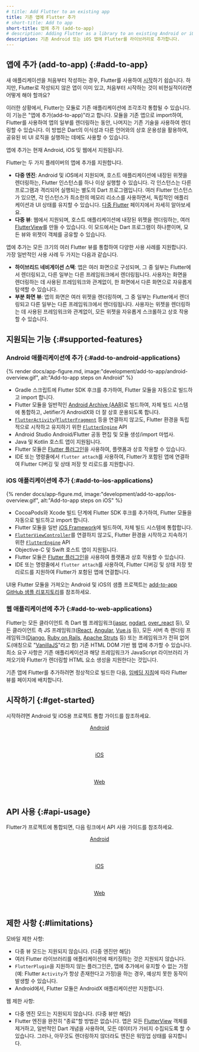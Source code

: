 ```yaml
---
# title: Add Flutter to an existing app
title: 기존 앱에 Flutter 추가
# short-title: Add to app
short-title: 앱에 추가 (add-to-app)
# description: Adding Flutter as a library to an existing Android or iOS app.
description: 기존 Android 또는 iOS 앱에 Flutter를 라이브러리로 추가합니다.
---
```


## 앱에 추가 (add-to-app) {:#add-to-app}

새 애플리케이션을 처음부터 작성하는 경우, Flutter를 사용하여 [시작][get started]하기 쉽습니다. 
하지만, Flutter로 작성되지 않은 앱이 이미 있고, 처음부터 시작하는 것이 비현실적이라면 어떻게 해야 할까요?

이러한 상황에서, Flutter는 모듈로 기존 애플리케이션에 조각조각 통합될 수 있습니다. 
이 기능은 "앱에 추가(add-to-app)"라고 합니다. 
모듈을 기존 앱으로 import하여, Flutter를 사용하여 앱의 일부를 렌더링하는 동안, 
나머지는 기존 기술을 사용하여 렌더링할 수 있습니다. 
이 방법은 Dart의 이식성과 다른 언어와의 상호 운용성을 활용하여, 
공유된 비 UI 로직을 실행하는 데에도 사용할 수 있습니다.

앱에 추가는 현재 Android, iOS 및 웹에서 지원됩니다.

Flutter는 두 가지 플레이버의 앱에 추가를 지원합니다.

- **다중 엔진**: Android 및 iOS에서 지원되며, 호스트 애플리케이션에 내장된 위젯을 렌더링하는, 
  Flutter 인스턴스를 하나 이상 실행할 수 있습니다. 
  각 인스턴스는 다른 프로그램과 격리되어 실행되는 별도의 Dart 프로그램입니다. 
  여러 Flutter 인스턴스가 있으면, 각 인스턴스가 최소한의 메모리 리소스를 사용하면서, 
  독립적인 애플리케이션과 UI 상태를 유지할 수 있습니다. 
  [다중 Flutter][multiple Flutters] 페이지에서 자세히 알아보세요.
- **다중 뷰**: 웹에서 지원되며, 호스트 애플리케이션에 내장된 위젯을 렌더링하는, 
  여러 [FlutterView][]를 만들 수 있습니다. 
  이 모드에서는 Dart 프로그램이 하나뿐이며, 모든 뷰와 위젯이 객체를 공유할 수 있습니다.

앱에 추가는 모든 크기의 여러 Flutter 뷰를 통합하여 다양한 사용 사례를 지원합니다. 
가장 일반적인 사용 사례 두 가지는 다음과 같습니다.

* **하이브리드 네비게이션 스택**: 앱은 여러 화면으로 구성되며, 그 중 일부는 Flutter에서 렌더링되고, 
  다른 일부는 다른 프레임워크에서 렌더링됩니다. 
  사용자는 화면을 렌더링하는 데 사용된 프레임워크와 관계없이, 
  한 화면에서 다른 화면으로 자유롭게 탐색할 수 있습니다.
* **부분 화면 뷰**: 앱의 화면은 여러 위젯을 렌더링하며, 
  그 중 일부는 Flutter에서 렌더링되고 다른 일부는 다른 프레임워크에서 렌더링됩니다. 
  사용자는 위젯을 렌더링하는 데 사용된 프레임워크와 관계없이, 
  모든 위젯을 자유롭게 스크롤하고 상호 작용할 수 있습니다.

## 지원되는 기능 {:#supported-features}

### Android 애플리케이션에 추가 {:#add-to-android-applications}

{% render docs/app-figure.md, image:"development/add-to-app/android-overview.gif", alt:"Add-to-app steps on Android" %}

* Gradle 스크립트에 Flutter SDK 후크를 추가하여, Flutter 모듈을 자동으로 빌드하고 import 합니다.
* Flutter 모듈을 일반적인 [Android Archive (AAR)][]로 빌드하여, 
  자체 빌드 시스템에 통합하고, Jetifier가 AndroidX와 더 잘 상호 운용되도록 합니다.
* [`FlutterActivity`][]/[`FlutterFragment`][] 등을 연결하지 않고도, 
  Flutter 환경을 독립적으로 시작하고 유지하기 위한 [`FlutterEngine`][java-engine] API
* Android Studio Android/Flutter 공동 편집 및 모듈 생성/import 마법사.
* Java 및 Kotlin 호스트 앱이 지원됩니다.
* Flutter 모듈은 [Flutter 플러그인][Flutter plugins]을 사용하여, 플랫폼과 상호 작용할 수 있습니다.
* IDE 또는 명령줄에서 `flutter attach`를 사용하여, 
  Flutter가 포함된 앱에 연결하여 Flutter 디버깅 및 상태 저장 핫 리로드를 지원합니다.

### iOS 애플리케이션에 추가 {:#add-to-ios-applications}

{% render docs/app-figure.md, image:"development/add-to-app/ios-overview.gif", alt:"Add-to-app steps on iOS" %}

* CocoaPods와 Xcode 빌드 단계에 Flutter SDK 후크를 추가하여, 
  Flutter 모듈을 자동으로 빌드하고 import 합니다.
* Flutter 모듈을 일반 [iOS Framework][]에 빌드하여, 자체 빌드 시스템에 통합합니다.
* [`FlutterViewController`][]를 연결하지 않고도, 
  Flutter 환경을 시작하고 지속하기 위한 [`FlutterEngine`][ios-engine] API
* Objective-C 및 Swift 호스트 앱이 지원됩니다.
* Flutter 모듈은 [Flutter 플러그인][Flutter plugins]을 사용하여 플랫폼과 상호 작용할 수 있습니다.
* IDE 또는 명령줄에서 `flutter attach`를 사용하여, 
  Flutter 디버깅 및 상태 저장 핫 리로드를 지원하여 Flutter가 포함된 앱에 연결합니다.

UI용 Flutter 모듈을 가져오는 Android 및 iOS의 샘플 프로젝트는
[add-to-app GitHub 샘플 리포지토리][add-to-app GitHub Samples repository]를 참조하세요.

### 웹 애플리케이션에 추가 {:#add-to-web-applications}

Flutter는 모든 클라이언트 측 Dart 웹 프레임워크([jaspr][], [ngdart][], [over_react][] 등), 
모든 클라이언트 측 JS 프레임워크([React][], [Angular][], [Vue.js][] 등), 
모든 서버 측 렌더링 프레임워크([Django][], [Ruby on Rails][], [Apache Struts][] 등) 또는 
프레임워크가 전혀 없어도(애칭으로 "[VanillaJS][]"라고 함) 기존 HTML DOM 기반 웹 앱에 추가할 수 있습니다. 
최소 요구 사항은 기존 애플리케이션과 해당 프레임워크가 JavaScript 라이브러리 가져오기와 
Flutter가 렌더링할 HTML 요소 생성을 지원한다는 것입니다.

기존 앱에 Flutter를 추가하려면 정상적으로 빌드한 다음, 
[임베딩 지침][embedding instructions]에 따라 Flutter 뷰를 페이지에 배치합니다.

[jaspr]: https://pub.dev/packages/jaspr
[ngdart]: https://pub.dev/packages/ngdart
[over_react]: https://pub.dev/packages/over_react
[React]: https://react.dev/
[Angular]: https://angular.dev/
[Vue.js]: https://vuejs.org/
[Django]: https://www.djangoproject.com/
[Ruby on Rails]: https://rubyonrails.org/
[Apache Struts]: https://struts.apache.org/
[VanillaJS]: http://vanilla-js.com/
[embedding instructions]: {{site.docs}}/platform-integration/web/embedding-flutter-web#embedded-mode

## 시작하기 {:#get-started}

시작하려면 Android 및 iOS용 프로젝트 통합 가이드를 참조하세요.

<div class="card-grid">
  <a class="card" href="/add-to-app/android/project-setup">
    <div class="card-body">
      <header class="card-title text-center">
        Android
      </header>
    </div>
  </a>
  <a class="card" href="/add-to-app/ios/project-setup">
    <div class="card-body">
      <header class="card-title text-center">
        iOS
      </header>
    </div>
  </a>
  <a class="card" href="/platform-integration/web/embedding-flutter-web#embedded-mode">
    <div class="card-body">
      <header class="card-title text-center">
        Web
      </header>
    </div>
  </a>
</div>

## API 사용 {:#api-usage}

Flutter가 프로젝트에 통합되면, 다음 링크에서 API 사용 가이드를 참조하세요.

<div class="card-grid">
  <a class="card" href="/add-to-app/android/add-flutter-screen">
    <div class="card-body">
      <header class="card-title text-center">
        Android
      </header>
    </div>
  </a>
  <a class="card" href="/add-to-app/ios/add-flutter-screen">
    <div class="card-body">
      <header class="card-title text-center">
        iOS
      </header>
    </div>
  </a>
  <a class="card" href="/platform-integration/web/embedding-flutter-web#manage-flutter-views-from-js">
    <div class="card-body">
      <header class="card-title text-center">
        Web
      </header>
    </div>
  </a>
</div>

## 제한 사항 {:#limitations}

모바일 제한 사항:

* 다중 뷰 모드는 지원되지 않습니다. (다중 엔진만 해당)
* 여러 Flutter 라이브러리를 애플리케이션에 패키징하는 것은 지원되지 않습니다.
* `FlutterPlugin`을 지원하지 않는 플러그인은, 
  앱에 추가에서 유지할 수 없는 가정(예: Flutter `Activity`가 항상 존재한다고 가정)을 하는 경우, 
  예상치 못한 동작이 발생할 수 있습니다.
* Android에서, Flutter 모듈은 AndroidX 애플리케이션만 지원합니다.

웹 제한 사항:

* 다중 엔진 모드는 지원되지 않습니다. (다중 뷰만 해당)
* Flutter 엔진을 완전히 "종료"할 방법은 없습니다. 
  앱은 모든 [FlutterView][] 객체를 제거하고, 일반적인 Dart 개념을 사용하여, 
  모든 데이터가 가비지 수집되도록 할 수 있습니다. 
  그러나, 아무것도 렌더링하지 않더라도 엔진은 워밍업 상태를 유지합니다.

[get started]: /get-started/codelab
[add-to-app GitHub Samples repository]: {{site.repo.samples}}/tree/main/add_to_app
[Android Archive (AAR)]: {{site.android-dev}}/studio/projects/android-library
[Flutter plugins]: {{site.pub}}/flutter
[`FlutterActivity`]: {{site.api}}/javadoc/io/flutter/embedding/android/FlutterActivity.html
[java-engine]: {{site.api}}/javadoc/io/flutter/embedding/engine/FlutterEngine.html
[ios-engine]: {{site.api}}/ios-embedder/interface_flutter_engine.html
[FlutterFire]: {{site.github}}/firebase/flutterfire/tree/master/packages
[`FlutterFragment`]: {{site.api}}/javadoc/io/flutter/embedding/android/FlutterFragment.html
[`FlutterPlugin`]: {{site.api}}/javadoc/io/flutter/embedding/engine/plugins/FlutterPlugin.html
[`FlutterViewController`]: {{site.api}}/ios-embedder/interface_flutter_view_controller.html
[iOS Framework]: {{site.apple-dev}}/library/archive/documentation/MacOSX/Conceptual/BPFrameworks/Concepts/WhatAreFrameworks.html
[maintained by the Flutter team]: {{site.repo.packages}}/tree/main/packages
[multiple Flutters]: /add-to-app/multiple-flutters
[FlutterView]: https://api.flutter.dev/flutter/dart-ui/FlutterView-class.html
